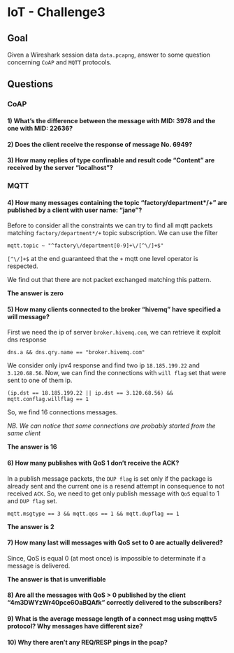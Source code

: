 # IoT - Challenge3

## Goal

Given a Wireshark session data `data.pcapng`, answer to some question concerning `CoAP` and `MQTT` protocols.

## Questions

### CoAP

#### 1) What’s the difference between the message with MID: 3978 and the one with MID: 22636?

#### 2) Does the client receive the response of message No. 6949?

#### 3) How many replies of type confinable and result code “Content” are received by the server “localhost”?

### MQTT

#### 4) How many messages containing the topic “factory/department*/+” are published by a client with user name: “jane”?

Before to consider all the constraints we can try to find all mqtt packets matching `factory/department*/+` topic subscription. We can use the filter

```
mqtt.topic ~ "^factory\/department[0-9]+\/[^\/]+$"
```

`[^\/]+$` at the end guaranteed that the `+` mqtt one level operator is respected. 

We find out that there are not packet exchanged matching this pattern.

**The answer is zero**

#### 5) How many clients connected to the broker “hivemq” have specified a will message?

First we need the ip of server `broker.hivemq.com`, we can retrieve it exploit dns response

```
dns.a && dns.qry.name == "broker.hivemq.com"
```

We consider only ipv4 response and find two ip `18.185.199.22` and `3.120.68.56`.
Now, we can find the connections with `will flag` set that were sent to one of them ip.

```
(ip.dst == 18.185.199.22 || ip.dst == 3.120.68.56) && mqtt.conflag.willflag == 1 
```

So, we find 16 connections messages.

*NB. We can notice that some connections are probably started from the same client*

**The answer is 16**

#### 6) How many publishes with QoS 1 don’t receive the ACK?

In a publish message packets, the `DUP flag` is set only if the package is already sent and the current one is a resend attempt in consequence to not received `ACK`. 
So, we need to get only publish message with `QoS` equal to 1 and `DUP flag` set.

```
mqtt.msgtype == 3 && mqtt.qos == 1 && mqtt.dupflag == 1
```

**The answer is 2**

#### 7) How many last will messages with QoS set to 0 are actually delivered?

Since, QoS is equal 0 (at most once) is impossible to determinate if a message is delivered.

**The answer is that is unverifiable**

#### 8) Are all the messages with QoS > 0 published by the client “4m3DWYzWr40pce6OaBQAfk” correctly delivered to the subscribers?

#### 9) What is the average message length of a connect msg using mqttv5 protocol? Why messages have different size?

#### 10) Why there aren’t any REQ/RESP pings in the pcap?
